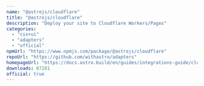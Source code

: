 ```yaml
---
name: "@astrojs/cloudflare"
title: "@astrojs/cloudflare"
description: "Deploy your site to Cloudflare Workers/Pages"
categories:
  - "css+ui"
  - "adapters"
  - "official"
npmUrl: "https://www.npmjs.com/package/@astrojs/cloudflare"
repoUrl: "https://github.com/withastro/adapters"
homepageUrl: "https://docs.astro.build/en/guides/integrations-guide/cloudflare/"
downloads: 87281
official: true
---
```

